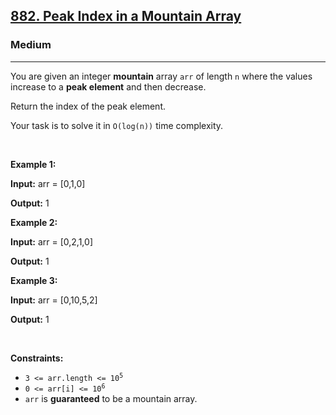 <h2><a href="https://leetcode.com/problems/peak-index-in-a-mountain-array/">882. Peak Index in a Mountain Array</a></h2><h3>Medium</h3><hr><p>You are given an integer <strong>mountain</strong> array <code>arr</code> of length <code>n</code> where the values increase to a <strong>peak element</strong> and then decrease.</p>

<p>Return the index of the peak element.</p>

<p>Your task is to solve it in <code>O(log(n))</code> time complexity.</p>

<p>&nbsp;</p>
<p><strong class="example">Example 1:</strong></p>

<div class="example-block">
<p><strong>Input:</strong> <span class="example-io">arr = [0,1,0]</span></p>

<p><strong>Output:</strong> <span class="example-io">1</span></p>
</div>

<p><strong class="example">Example 2:</strong></p>

<div class="example-block">
<p><strong>Input:</strong> <span class="example-io">arr = [0,2,1,0]</span></p>

<p><strong>Output:</strong> <span class="example-io">1</span></p>
</div>

<p><strong class="example">Example 3:</strong></p>

<div class="example-block">
<p><strong>Input:</strong> <span class="example-io">arr = [0,10,5,2]</span></p>

<p><strong>Output:</strong> <span class="example-io">1</span></p>
</div>

<p>&nbsp;</p>
<p><strong>Constraints:</strong></p>

<ul>
	<li><code>3 &lt;= arr.length &lt;= 10<sup>5</sup></code></li>
	<li><code>0 &lt;= arr[i] &lt;= 10<sup>6</sup></code></li>
	<li><code>arr</code> is <strong>guaranteed</strong> to be a mountain array.</li>
</ul>

